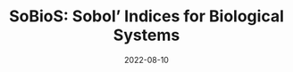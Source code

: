 ---
title: "SoBioS: Sobol’ Indices for Biological Systems"
logo: "SoBioS.png"
description: "This is a MATLAB tool for conducting Sobol’ index-based global sensitivity analysis in biological systems. It allows researchers to quantify the influence of model parameters on biological system outputs, aiding in model validation and uncertainty quantification in systems biology."
date: 2022-08-10
website: "https://americocunhajr.github.io/SoBioS"
github: "https://github.com/americocunhajr/SoBioS"
docs: 
download: "https://github.com/americocunhajr/SoBioS/zipball/main"
layout: none
collection: software
---